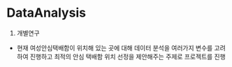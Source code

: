 # DataAnalysis

1. 개별연구
- 현재 여성안심택배함이 위치해 있는 곳에 대해 데이터 분석을 여러가지 변수를 고려하여 진행하고 최적의 안심 택배함 위치 선정을 제안해주는 주제로 프로젝트를 진행
